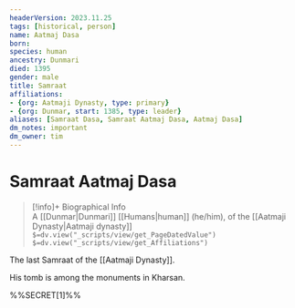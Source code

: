```yaml
---
headerVersion: 2023.11.25
tags: [historical, person]
name: Aatmaj Dasa
born:
species: human
ancestry: Dunmari
died: 1395
gender: male
title: Samraat
affiliations: 
- {org: Aatmaji Dynasty, type: primary}
- {org: Dunmar, start: 1385, type: leader}
aliases: [Samraat Dasa, Samraat Aatmaj Dasa, Aatmaj Dasa]
dm_notes: important
dm_owner: tim
---
```

# Samraat Aatmaj Dasa
>[!info]+ Biographical Info  
> A [[Dunmar|Dunmari]] [[Humans|human]] (he/him), of the [[Aatmaji Dynasty|Aatmaji dynasty]]  
> `$=dv.view("_scripts/view/get_PageDatedValue")`  
> `$=dv.view("_scripts/view/get_Affiliations")`

The last Samraat of the [[Aatmaji Dynasty]]. 

His tomb is among the monuments in Kharsan. 

%%SECRET[1]%%



